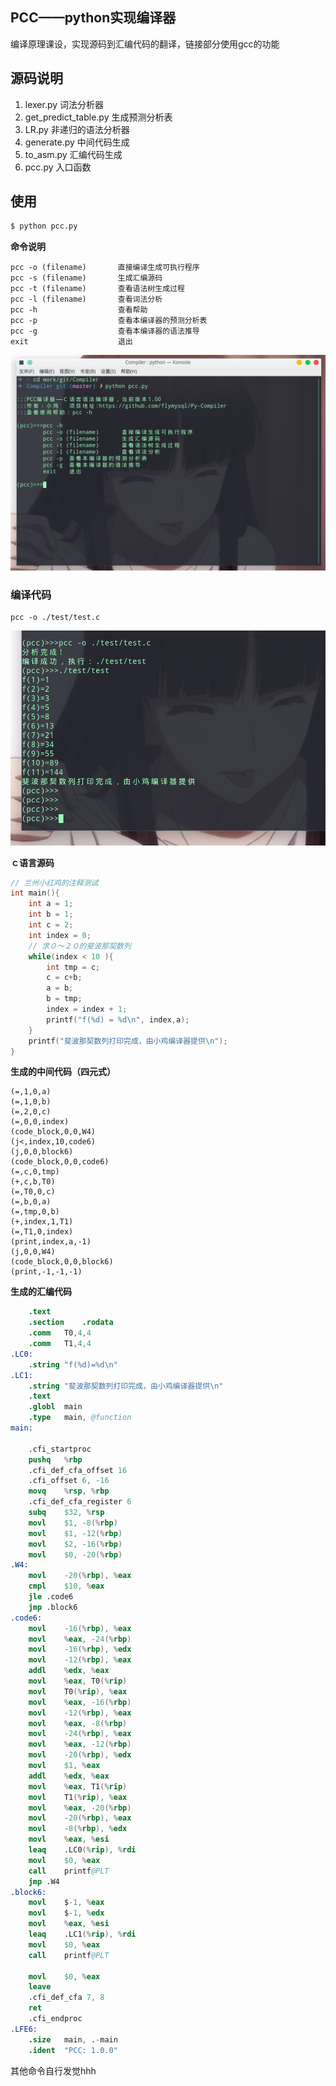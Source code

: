 ## PCC——python实现编译器

编译原理课设，实现源码到汇编代码的翻译，链接部分使用gcc的功能

## 源码说明

1. lexer.py     词法分析器
2. get_predict_table.py     生成预测分析表
3. LR.py        非递归的语法分析器
4. generate.py  中间代码生成
5. to_asm.py    汇编代码生成
6. pcc.py       入口函数

## 使用

```python
$ python pcc.py
```

**命令说明**

```
pcc -o (filename)       直接编译生成可执行程序
pcc -s (filename)       生成汇编源码
pcc -t (filename)       查看语法树生成过程
pcc -l (filename)       查看词法分析
pcc -h                  查看帮助
pcc -p                  查看本编译器的预测分析表
pcc -g                  查看本编译器的语法推导
exit                    退出
```

![](./other/help.png)

### 编译代码

```
pcc -o ./test/test.c
```
![](./other/pcc-o.png)

**ｃ语言源码**

```c
// 兰州小红鸡的注释测试
int main(){
    int a = 1;
    int b = 1;
    int c = 2;
    int index = 0;
    // 求０～２０的斐波那契数列
    while(index < 10 ){
        int tmp = c;
        c = c+b;
        a = b;
        b = tmp;
        index = index + 1;
        printf("f(%d) = %d\n", index,a);
    }
    printf("斐波那契数列打印完成，由小鸡编译器提供\n");
}
```

**生成的中间代码（四元式）**

```
(=,1,0,a)
(=,1,0,b)
(=,2,0,c)
(=,0,0,index)
(code_block,0,0,W4)
(j<,index,10,code6)
(j,0,0,block6)
(code_block,0,0,code6)
(=,c,0,tmp)
(+,c,b,T0)
(=,T0,0,c)
(=,b,0,a)
(=,tmp,0,b)
(+,index,1,T1)
(=,T1,0,index)
(print,index,a,-1)
(j,0,0,W4)
(code_block,0,0,block6)
(print,-1,-1,-1)
```

**生成的汇编代码**

```s
	.text
	.section	.rodata
	.comm	T0,4,4
	.comm	T1,4,4
.LC0:
	.string "f(%d)=%d\n"
.LC1:
	.string "斐波那契数列打印完成，由小鸡编译器提供\n"
	.text
	.globl	main
	.type	main, @function
main:

	.cfi_startproc
	pushq	%rbp
	.cfi_def_cfa_offset 16
	.cfi_offset 6, -16
	movq	%rsp, %rbp
	.cfi_def_cfa_register 6
	subq	$32, %rsp
	movl	$1, -8(%rbp)
	movl	$1, -12(%rbp)
	movl	$2, -16(%rbp)
	movl	$0, -20(%rbp)
.W4:
	movl	-20(%rbp), %eax
	cmpl	$10, %eax
	jle	.code6
	jmp	.block6
.code6:
	movl	-16(%rbp), %eax
	movl	%eax, -24(%rbp)
	movl	-16(%rbp), %edx
	movl	-12(%rbp), %eax
	addl	%edx, %eax
	movl	%eax, T0(%rip)
	movl	T0(%rip), %eax
	movl	%eax, -16(%rbp)
	movl	-12(%rbp), %eax
	movl	%eax, -8(%rbp)
	movl	-24(%rbp), %eax
	movl	%eax, -12(%rbp)
	movl	-20(%rbp), %edx
	movl	$1, %eax
	addl	%edx, %eax
	movl	%eax, T1(%rip)
	movl	T1(%rip), %eax
	movl	%eax, -20(%rbp)
	movl	-20(%rbp), %eax
	movl	-8(%rbp), %edx
	movl	%eax, %esi
	leaq	.LC0(%rip), %rdi
	movl	$0, %eax
	call	printf@PLT
	jmp	.W4
.block6:
	movl	$-1, %eax
	movl	$-1, %edx
	movl	%eax, %esi
	leaq	.LC1(%rip), %rdi
	movl	$0, %eax
	call	printf@PLT

	movl	$0, %eax
	leave
	.cfi_def_cfa 7, 8
	ret
	.cfi_endproc
.LFE6:
	.size	main, .-main
	.ident	"PCC: 1.0.0"

```

其他命令自行发觉hhh
